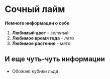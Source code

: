 # Сочный лайм

**Немного информации о себе**

1.  **Любимый цвет** - _зеленый_
2. **Любимое время года** - _лето_
3. **Любимое растение** - _мята_

## И еще чуть-чуть информации

- Обожаю кубики льда